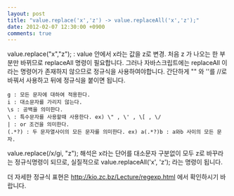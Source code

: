 ```yaml
---
layout: post
title: "value.replace('x','z') -> value.replaceAll('x','z');"
date: 2012-02-07 12:30:00 +0900
comments: true
---
```



value.replace("x","z"); : value 안에서 x라는 값을 z로 변경. 처음 z 가 나오는 한 부분만 바뀌므로 replaceAll 명령이 필요합니다.
그러나 자바스크립트에는 replaceAll 이라는 명령어가 존재하지 않으므로 정규식을 사용하여야합니다.
간단하게 "" 와 ''를 //로 바꿔서 사용하고 뒤에 정규식을 붙이면 됩니다.


```
g : 모든 문자에 대하여 적용한다.
i : 대소문자를 가리지 않는다.
\s : 공백을 의미한다.
\ : 특수문자를 사용할때 사용한다. ex) \" , \' , \[ , \/
| : or 조건을 의미한다.
(.*?) : 두 문자열사이의 모든 문자를 의미한다. ex) a(.*?)b : a와b 사이의 모든 문자.
```


value.replace(/x/gi, "z");
해석은 x라는 단어를 대소문자 구분없이 모두 z로 바꾸라는 정규식명령이 되므로,
실질적으로 value.replaceAll('x', 'z'); 라는 명령이 됩니다.

더 자세한 정규식 표현은 http://kio.zc.bz/Lecture/regexp.html 에서 확인하시기 바랍니다.
